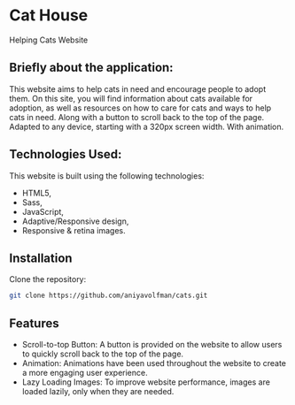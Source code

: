 # Cat House
Helping Cats Website
## Briefly about the application:

This website aims to help cats in need and encourage people to adopt them. On this site, you will find information about cats available for adoption, as well as resources on how to care for cats and ways to help cats in need. Along with a button to scroll back to the top of the page. Adapted to any device, starting with a 320px screen width. With animation.
## Technologies Used:
This website is built using the following technologies:
- HTML5,
- Sass,
- JavaScript,
- Adaptive/Responsive design,
- Responsive & retina images.
## Installation

Clone the repository:

```bash
git clone https://github.com/aniyavolfman/cats.git
```
## Features

- Scroll-to-top Button: A button is provided on the website to allow users to quickly scroll back to the top of the page.
- Animation: Animations have been used throughout the website to create a more engaging user experience.
- Lazy Loading Images: To improve website performance, images are loaded lazily, only when they are needed.

